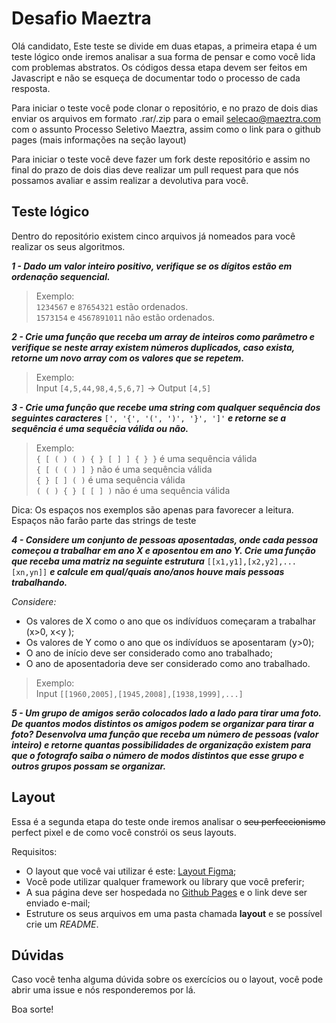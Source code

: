 
# Desafio Maeztra
Olá candidato,
Este teste se divide em duas etapas, a primeira etapa é um teste lógico onde iremos analisar a sua forma de pensar e como você lida com problemas abstratos. Os códigos dessa etapa devem ser feitos em Javascript e não se esqueça de documentar todo o processo de cada resposta.

Para iniciar o teste você pode clonar o repositório, e no prazo de dois dias enviar os arquivos em formato .rar/.zip para o email selecao@maeztra.com com o assunto Processo Seletivo Maeztra, assim como o link para o github pages (mais informações na seção layout)

Para iniciar o teste você deve fazer um fork deste repositório e assim no final do prazo de dois dias deve realizar um pull request para que nós possamos avaliar e assim realizar a devolutiva para você.

## Teste lógico
Dentro do repositório existem cinco arquivos já nomeados para você realizar os seus algoritmos.

***1 - Dado um valor inteiro positivo, verifique se os dígitos estão em ordenação sequencial.***

> Exemplo:<br/>
> `1234567` e `87654321` estão ordenados. <br/>
> `1573154` e `4567891011` não estão ordenados.

***2 - Crie uma função que receba um array de inteiros como parâmetro e verifique se neste array existem números duplicados, caso exista, retorne um novo array com os valores que se repetem.***

> Exemplo:<br/>
> Input `[4,5,44,98,4,5,6,7]` &rarr; Output `[4,5]`

***3 - Crie uma função que recebe uma string com qualquer sequência dos seguintes caracteres*** `[', '{', '(', ')', '}', ']'` ***e retorne se a sequência é uma sequêcia válida ou não.***
> Exemplo:<br/>
> `{ [ ( ) ( ) { } [ ] ] { } }` é uma sequência válida<br/>
> `{ [ ( ( ) ] }` não é uma sequência válida<br/>
> `{ } [ ] ( )` é uma sequência válida<br/>
> `( ( ) { } [ [ ] )` não é uma sequência válida

Dica: Os espaços nos exemplos são apenas para favorecer a leitura.<br/>
Espaços não farão parte das strings de teste

***4 - Considere um conjunto de pessoas aposentadas, onde cada pessoa começou a trabalhar em ano X e aposentou em ano Y. Crie uma função que receba uma matriz na seguinte estrutura*** `[[x1,y1],[x2,y2],...[xn,yn]]` ***e calcule em qual/quais ano/anos houve mais pessoas trabalhando.***

*Considere:*
- Os valores de X como o ano que os indívíduos começaram a trabalhar (x>0, x<y );
- Os valores de Y como o ano que os indívíduos se aposentaram (y>0);
- O ano de início deve ser considerado como ano trabalhado;
- O ano de aposentadoria deve ser considerado como ano trabalhado.

> Exemplo:<br/>
> Input `[[1960,2005],[1945,2008],[1938,1999],...]`

***5 - Um grupo de amigos serão colocados lado a lado para tirar uma foto. De quantos modos distintos os amigos podem se organizar para tirar a foto? Desenvolva uma função que receba um número de pessoas (valor inteiro) e retorne quantas possibilidades de organização existem para que o fotografo saiba o número de modos distintos que esse grupo e outros grupos possam se organizar.***

## Layout
Essa é a segunda etapa do teste onde iremos analisar o ~~seu perfeccionismo~~ perfect pixel e de como você constrói os seus layouts.

Requisitos:
- O layout que você vai utilizar é este: [Layout Figma](https://www.figma.com/file/3RqPfS5PW9whbQNCTTaoqA/%5B2020-09%5D-MZ---Layout-Teste-de-vagas-para-time-de-Devs);
- Você pode utilizar qualquer framework ou library que você preferir;
- A sua página deve ser hospedada no [Github Pages](https://pages.github.com/) e o link deve ser enviado e-mail;
- Estruture os seus arquivos em uma pasta chamada **layout** e se possível crie um *README*.

## Dúvidas
Caso você tenha alguma dúvida sobre os exercícios ou o layout, você pode abrir uma issue e nós responderemos por lá.

Boa sorte!
